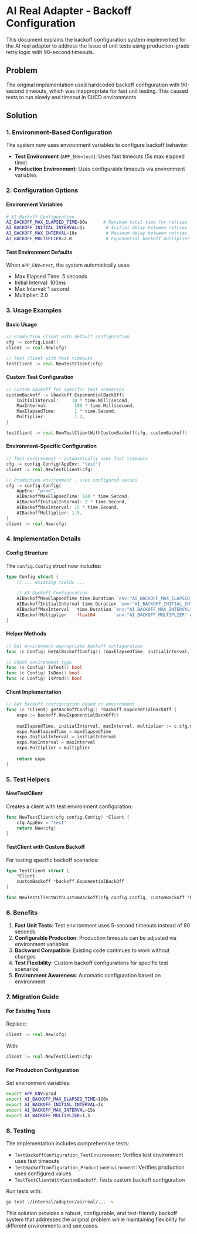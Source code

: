 # AI Real Adapter - Backoff Configuration

This document explains the backoff configuration system implemented for the AI real adapter to address the issue of unit tests using production-grade retry logic with 90-second timeouts.

## Problem

The original implementation used hardcoded backoff configuration with 90-second timeouts, which was inappropriate for fast unit testing. This caused tests to run slowly and timeout in CI/CD environments.

## Solution

### 1. Environment-Based Configuration

The system now uses environment variables to configure backoff behavior:

- **Test Environment** (`APP_ENV=test`): Uses fast timeouts (5s max elapsed time)
- **Production Environment**: Uses configurable timeouts via environment variables

### 2. Configuration Options

#### Environment Variables

```bash
# AI Backoff Configuration
AI_BACKOFF_MAX_ELAPSED_TIME=90s      # Maximum total time for retries
AI_BACKOFF_INITIAL_INTERVAL=1s        # Initial delay between retries
AI_BACKOFF_MAX_INTERVAL=10s           # Maximum delay between retries
AI_BACKOFF_MULTIPLIER=2.0             # Exponential backoff multiplier
```

#### Test Environment Defaults

When `APP_ENV=test`, the system automatically uses:
- Max Elapsed Time: 5 seconds
- Initial Interval: 100ms
- Max Interval: 1 second
- Multiplier: 2.0

### 3. Usage Examples

#### Basic Usage

```go
// Production client with default configuration
cfg := config.Load()
client := real.New(cfg)

// Test client with fast timeouts
testClient := real.NewTestClient(cfg)
```

#### Custom Test Configuration

```go
// Custom backoff for specific test scenarios
customBackoff := &backoff.ExponentialBackOff{
    InitialInterval:     10 * time.Millisecond,
    MaxInterval:          100 * time.Millisecond,
    MaxElapsedTime:       1 * time.Second,
    Multiplier:           1.2,
}

testClient := real.NewTestClientWithCustomBackoff(cfg, customBackoff)
```

#### Environment-Specific Configuration

```go
// Test environment - automatically uses fast timeouts
cfg := config.Config{AppEnv: "test"}
client := real.NewTestClient(cfg)

// Production environment - uses configured values
cfg := config.Config{
    AppEnv: "prod",
    AIBackoffMaxElapsedTime: 120 * time.Second,
    AIBackoffInitialInterval: 2 * time.Second,
    AIBackoffMaxInterval: 15 * time.Second,
    AIBackoffMultiplier: 1.5,
}
client := real.New(cfg)
```

### 4. Implementation Details

#### Config Structure

The `config.Config` struct now includes:

```go
type Config struct {
    // ... existing fields ...
    
    // AI Backoff Configuration
    AIBackoffMaxElapsedTime time.Duration `env:"AI_BACKOFF_MAX_ELAPSED_TIME" envDefault:"90s"`
    AIBackoffInitialInterval time.Duration `env:"AI_BACKOFF_INITIAL_INTERVAL" envDefault:"1s"`
    AIBackoffMaxInterval   time.Duration `env:"AI_BACKOFF_MAX_INTERVAL" envDefault:"10s"`
    AIBackoffMultiplier    float64       `env:"AI_BACKOFF_MULTIPLIER" envDefault:"2.0"`
}
```

#### Helper Methods

```go
// Get environment-appropriate backoff configuration
func (c Config) GetAIBackoffConfig() (maxElapsedTime, initialInterval, maxInterval time.Duration, multiplier float64)

// Check environment type
func (c Config) IsTest() bool
func (c Config) IsDev() bool  
func (c Config) IsProd() bool
```

#### Client Implementation

```go
// Get backoff configuration based on environment
func (c *Client) getBackoffConfig() *backoff.ExponentialBackOff {
    expo := backoff.NewExponentialBackOff()
    
    maxElapsedTime, initialInterval, maxInterval, multiplier := c.cfg.GetAIBackoffConfig()
    expo.MaxElapsedTime = maxElapsedTime
    expo.InitialInterval = initialInterval
    expo.MaxInterval = maxInterval
    expo.Multiplier = multiplier
    
    return expo
}
```

### 5. Test Helpers

#### NewTestClient

Creates a client with test environment configuration:

```go
func NewTestClient(cfg config.Config) *Client {
    cfg.AppEnv = "test"
    return New(cfg)
}
```

#### TestClient with Custom Backoff

For testing specific backoff scenarios:

```go
type TestClient struct {
    *Client
    customBackoff *backoff.ExponentialBackOff
}

func NewTestClientWithCustomBackoff(cfg config.Config, customBackoff *backoff.ExponentialBackOff) *TestClient
```

### 6. Benefits

1. **Fast Unit Tests**: Test environment uses 5-second timeouts instead of 90 seconds
2. **Configurable Production**: Production timeouts can be adjusted via environment variables
3. **Backward Compatible**: Existing code continues to work without changes
4. **Test Flexibility**: Custom backoff configurations for specific test scenarios
5. **Environment Awareness**: Automatic configuration based on environment

### 7. Migration Guide

#### For Existing Tests

Replace:
```go
client := real.New(cfg)
```

With:
```go
client := real.NewTestClient(cfg)
```

#### For Production Configuration

Set environment variables:
```bash
export APP_ENV=prod
export AI_BACKOFF_MAX_ELAPSED_TIME=120s
export AI_BACKOFF_INITIAL_INTERVAL=2s
export AI_BACKOFF_MAX_INTERVAL=15s
export AI_BACKOFF_MULTIPLIER=1.5
```

### 8. Testing

The implementation includes comprehensive tests:

- `TestBackoffConfiguration_TestEnvironment`: Verifies test environment uses fast timeouts
- `TestBackoffConfiguration_ProductionEnvironment`: Verifies production uses configured values
- `TestTestClientWithCustomBackoff`: Tests custom backoff configuration

Run tests with:
```bash
go test ./internal/adapter/ai/real/... -v
```

This solution provides a robust, configurable, and test-friendly backoff system that addresses the original problem while maintaining flexibility for different environments and use cases.

